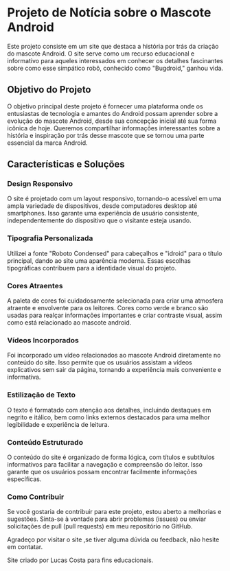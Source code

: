 # Projeto de Notícia sobre o Mascote Android
Este projeto consiste em um site que destaca a história por trás da criação do mascote Android. O site serve como um recurso educacional e informativo para aqueles interessados em conhecer os detalhes fascinantes sobre como esse simpático robô, conhecido como "Bugdroid," ganhou vida.

## Objetivo do Projeto
O objetivo principal deste projeto é fornecer uma plataforma onde os entusiastas de tecnologia e amantes do Android possam aprender sobre a evolução do mascote Android, desde sua concepção inicial até sua forma icônica de hoje. Queremos compartilhar informações interessantes sobre a história e inspiração por trás desse mascote que se tornou uma parte essencial da marca Android.

## Características e Soluções
### Design Responsivo
O site é projetado com um layout responsivo, tornando-o acessível em uma ampla variedade de dispositivos, desde computadores desktop até smartphones. Isso garante uma experiência de usuário consistente, independentemente do dispositivo que o visitante esteja usando.

### Tipografia Personalizada
Utilizei a fonte "Roboto Condensed" para cabeçalhos e "idroid" para o título principal, dando ao site uma aparência moderna. Essas escolhas tipográficas contribuem para a identidade visual do projeto.

### Cores Atraentes
A paleta de cores foi cuidadosamente selecionada para criar uma atmosfera atraente e envolvente para os leitores. Cores como verde e branco são usadas para realçar informações importantes e criar contraste visual, assim como está relacionado ao mascote android.

### Vídeos Incorporados
Foi incorporado um vídeo relacionados ao mascote Android diretamente no conteúdo do site. Isso permite que os usuários assistam a vídeos explicativos sem sair da página, tornando a experiência mais conveniente e informativa.

### Estilização de Texto
O texto é formatado com atenção aos detalhes, incluindo destaques em negrito e itálico, bem como links externos destacados para uma melhor legibilidade e experiência de leitura.

### Conteúdo Estruturado
O conteúdo do site é organizado de forma lógica, com títulos e subtítulos informativos para facilitar a navegação e compreensão do leitor. Isso garante que os usuários possam encontrar facilmente informações específicas.

### Como Contribuir
Se você gostaria de contribuir para este projeto, estou aberto a melhorias e sugestões. Sinta-se à vontade para abrir problemas (issues) ou enviar solicitações de pull (pull requests) em meu repositório no GitHub.

Agradeço por visitar o site ,se tiver alguma dúvida ou feedback, não hesite em contatar.

Site criado por Lucas Costa para fins educacionais.
